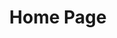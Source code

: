 ---
layout: layouts/home.njk
permalink: /
title: Home Page
main_heading: My Site Main Header - Dignissim suspendisse in est ante in nibh mauris.
secondary_heading: Netus et malesuada fames ac turpis. Vitae tortor condimentum lacinia quis vel eros donec ac odio. Nisi quis eleifend quam adipiscing vitae proin sagittis. Nulla facilisi cras fermentum odio eu feugiat pretium. Nulla facilisi cras fermentum odio. Turpis massa tincidunt dui ut ornare lectus sit amet. Viverra tellus in hac habitasse platea.
---